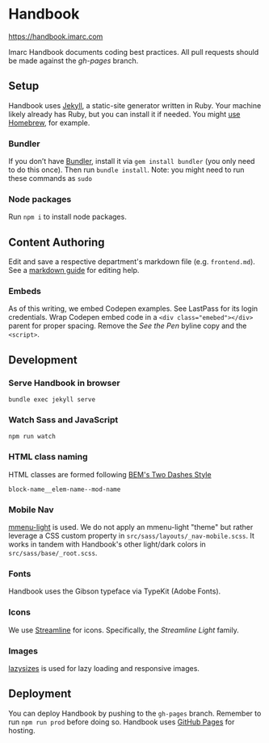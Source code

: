 # Handbook

https://handbook.imarc.com

Imarc Handbook documents coding best practices. All pull requests should be made against the *gh-pages* branch.

## Setup

Handbook uses [Jekyll](https://jekyllrb.com), a static-site generator written in Ruby. Your machine likely already has Ruby, but you can install it if needed. You might [use Homebrew](https://formulae.brew.sh/formula/ruby), for example.

### Bundler

If you don’t have [Bundler](https://rubygems.org/gems/bundler), install it via `gem install bundler` (you only need to do this once). Then run `bundle install`. Note: you might need to run these commands as `sudo`

### Node packages

Run `npm i` to install node packages.

## Content Authoring

Edit and save a respective department's markdown file (e.g. `frontend.md`). See a [markdown guide](https://guides.github.com/features/mastering-markdown/) for editing help.

### Embeds

As of this writing, we embed Codepen examples. See LastPass for its login credentials. Wrap Codepen embed code in a `<div class="emebed"></div>` parent for proper spacing. Remove the _See the Pen_ byline copy and the `<script>`.

## Development

### Serve Handbook in browser

`bundle exec jekyll serve`

### Watch Sass and JavaScript

`npm run watch`

### HTML class naming

HTML classes are formed following [BEM's Two Dashes Style](https://en.bem.info/methodology/naming-convention/#two-dashes-style)

``block-name__elem-name--mod-name``

### Mobile Nav

[mmenu-light](https://www.npmjs.com/package/mmenu-light) is used. We do not apply an mmenu-light "theme" but rather leverage a CSS custom property in `src/sass/layouts/_nav-mobile.scss`. It works in tandem with Handbook's other light/dark colors in `src/sass/base/_root.scss`.

### Fonts

Handbook uses the Gibson typeface via TypeKit (Adobe Fonts).

### Icons

We use [Streamline](https://app.streamlinehq.com/icons) for icons. Specifically, the _Streamline Light_ family.
### Images

[lazysizes](https://github.com/aFarkas/lazysizes) is used for lazy loading and responsive images.

## Deployment

You can deploy Handbook by pushing to the `gh-pages` branch. Remember to run `npm run prod` before doing so. Handbook uses [GitHub Pages](https://pages.github.com) for hosting.
